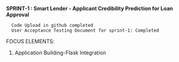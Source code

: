 **SPRINT-1 : Smart Lender - Applicant Credibility Prediction for Loan Approval**

      Code Upload in github completed
      User Acceptance Testing Document for sprint-1: Completed

FOCUS ELEMENTS: 

1. Application Building-Flask Integration
